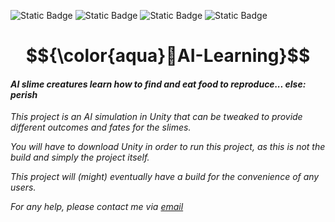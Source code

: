 ![Static Badge](https://img.shields.io/badge/artificial-intelligence-purple) ![Static Badge](https://img.shields.io/badge/Unity-3D-magenta) ![Static Badge](https://img.shields.io/badge/C-sharp-violet) ![Static Badge](https://img.shields.io/badge/neural-network-pink) 

 # $${\color{aqua}🤖AI-Learning}$$

#### *AI slime creatures learn how to find and eat food to reproduce... else: perish*

_This project is an AI simulation in Unity that can be tweaked to provide different outcomes and fates for the slimes._

_You will have to download Unity in order to run this project, as this is not the build and simply the project itself._

_This project will (might) eventually have a build for the convenience of any users._

_For any help, please contact me via [email](damienharwood18@gmail.com)_

